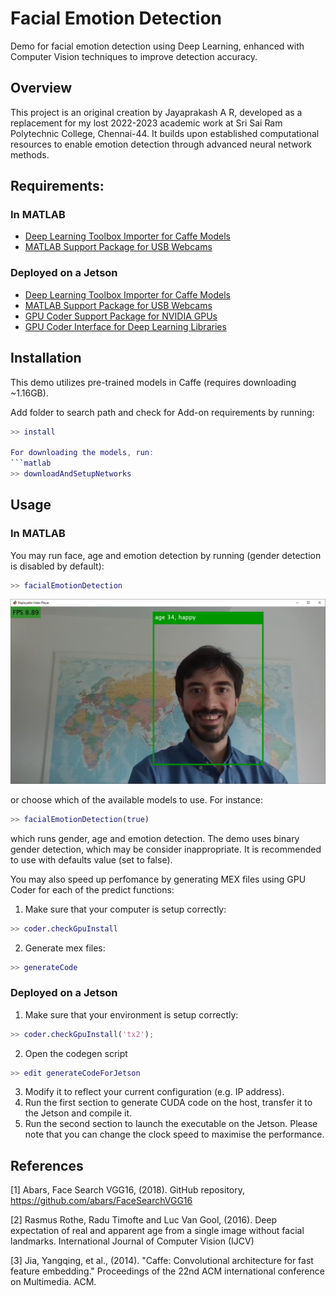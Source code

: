 # Facial Emotion Detection

Demo for facial emotion detection using Deep Learning, enhanced with Computer Vision techniques to improve detection accuracy.

## Overview
This project is an original creation by Jayaprakash A R, developed as a replacement for my lost 2022-2023 academic work at Sri Sai Ram Polytechnic College, Chennai-44. It builds upon established computational resources to enable emotion detection through advanced neural network methods.

## Requirements:
### In MATLAB
* [Deep Learning Toolbox Importer for Caffe Models](https://www.mathworks.com/matlabcentral/fileexchange/61735-deep-learning-toolbox-importer-for-caffe-models)
* [MATLAB Support Package for USB Webcams](https://www.mathworks.com/matlabcentral/fileexchange/45182-matlab-support-package-for-usb-webcams)

### Deployed on a Jetson
* [Deep Learning Toolbox Importer for Caffe Models](https://www.mathworks.com/matlabcentral/fileexchange/61735-deep-learning-toolbox-importer-for-caffe-models)
* [MATLAB Support Package for USB Webcams](https://www.mathworks.com/matlabcentral/fileexchange/45182-matlab-support-package-for-usb-webcams)
* [GPU Coder Support Package for NVIDIA GPUs](https://mathworks.com/matlabcentral/fileexchange/68644-gpu-coder-support-package-for-nvidia-gpus)
* [GPU Coder Interface for Deep Learning Libraries](https://mathworks.com/matlabcentral/fileexchange/68642-gpu-coder-interface-for-deep-learning-libraries)

## Installation
This demo utilizes pre-trained models in Caffe (requires downloading ~1.16GB).

Add folder to search path and check for Add-on requirements by running:
```matlab 
>> install

For downloading the models, run:
```matlab 
>> downloadAndSetupNetworks
```

## Usage
### In MATLAB
You may run face, age and emotion detection by running (gender detection is disabled by default):
```matlab
>> facialEmotionDetection
```
![Test Image](testImage.png)

or choose which of the available models to use. For instance:
```matlab
>> facialEmotionDetection(true)
```
which runs gender, age and emotion detection. The demo uses binary gender detection, which may be consider inappropriate. It is recommended to use with defaults value (set to false).

You may also speed up perfomance by generating MEX files using GPU Coder for each of the predict functions:
1. Make sure that your computer is setup correctly:
```matlab
>> coder.checkGpuInstall
```
2. Generate mex files:
```matlab
>> generateCode
```

### Deployed on a Jetson
1. Make sure that your environment is setup correctly:
```matlab
>> coder.checkGpuInstall('tx2');
```
2. Open the codegen script
```matlab
>> edit generateCodeForJetson
```
3. Modify it to reflect your current configuration (e.g. IP address).
4. Run the first section to generate CUDA code on the host, transfer it to the Jetson and compile it.
5. Run the second section to launch the executable on the Jetson. Please note that you can change the clock speed to maximise the performance.

## References

[1] Abars, Face Search VGG16, (2018). GitHub repository, https://github.com/abars/FaceSearchVGG16
	
[2] Rasmus Rothe, Radu Timofte and Luc Van Gool, (2016). Deep expectation of real and apparent age from a single image without facial landmarks. International Journal of Computer Vision (IJCV)
	
[3] Jia, Yangqing, et al., (2014). "Caffe: Convolutional architecture for fast feature embedding." Proceedings of the 22nd ACM international conference on Multimedia. ACM.